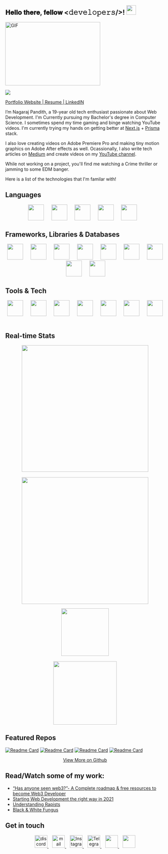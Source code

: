 <div align="left">
<h2> 𝐇𝐞𝐥𝐥𝐨 𝐭𝐡𝐞𝐫𝐞, 𝐟𝐞𝐥𝐥𝐨𝐰 <𝚍𝚎𝚟𝚎𝚕𝚘𝚙𝚎𝚛𝚜/>! <img src="https://user-images.githubusercontent.com/42378118/110234147-e3259600-7f4e-11eb-95be-0c4047144dea.gif" width="30"></h2>
</div>
<img align="center" alt="GIF" height="200px" width="300px" src='https://github.com/abhisheknaiidu/abhisheknaiidu/blob/master/code.gif?raw=true' />

![](https://komarev.com/ghpvc/?username=nagarajpandith&color=brightgreen)

[Portfolio Website ](https://www.nagarajpandith.live)|[ Resume  ](https://drive.google.com/file/d/1o_sngTGSg7DiGbG6yW3QqTzjwcaud6KU/view)|[ LinkedIN](https://www.linkedin.com/in/nagaraj-pandith/)

I’m Nagaraj Pandith, a 19-year old tech enthusiast passionate about Web Development. I'm Currently pursuing my Bachelor's degree in Computer Science. I sometimes spend my time gaming and binge watching YouTube videos. I'm currently trying my hands on getting better at [Next.js](https://nextjs.org) + [Prisma](https://www.prisma.io/) stack.

I also love creating videos on Adobe Premiere Pro and making tiny motion graphics on Adobe After effects as well. Ocassionally, I also write tech articles on [Medium](https://medium.com/@nagarajpandith) and create videos on my [YouTube channel](https://www.youtube.com/c/TheMaterrwelonn).

While not working on a project, you'll find me watching a Crime thriller or jamming to some EDM banger.

Here is a list of the technologies that I'm familar with! 
     
## Languages
<p align="center">
<img src="https://www.svgrepo.com/show/303480/c-logo.svg" height="50px">&nbsp;&nbsp;&nbsp;&nbsp;&nbsp;
<img src="https://www.svgrepo.com/show/349402/html5.svg" height="50px">&nbsp;&nbsp;&nbsp;&nbsp;&nbsp;
<img src="https://www.svgrepo.com/show/349330/css3.svg"  height="50px">&nbsp;&nbsp;&nbsp;&nbsp;&nbsp;
<img src="https://www.svgrepo.com/show/349419/javascript.svg" height="50px">&nbsp;&nbsp;&nbsp;&nbsp;&nbsp;
<img src="https://www.svgrepo.com/show/374016/python.svg" height="50px">&nbsp;&nbsp;&nbsp;&nbsp
</p>

## Frameworks, Libraries & Databases
<p align="center">
<img src="https://www.svgrepo.com/show/355190/reactjs.svg" height="50px">&nbsp;&nbsp;&nbsp;&nbsp;&nbsp;
<img src="https://www.svgrepo.com/show/374118/tailwind.svg" height="50px">&nbsp;&nbsp;&nbsp;&nbsp;&nbsp;
<img src="https://www.svgrepo.com/show/349502/sass.svg" height="50px">&nbsp;&nbsp;&nbsp;&nbsp;&nbsp;
<img src="https://www.svgrepo.com/show/353498/bootstrap.svg" height="50px">&nbsp;&nbsp;&nbsp;&nbsp;&nbsp;
<img src="https://www.svgrepo.com/show/353657/django-icon.svg" height="50px">&nbsp;&nbsp;&nbsp;&nbsp;&nbsp;
<img src="https://www.svgrepo.com/show/354399/strapi-icon.svg" height="50px">&nbsp;&nbsp;&nbsp;&nbsp;&nbsp;
<img src="https://www.svgrepo.com/show/354200/postgresql.svg" height="50px">&nbsp;&nbsp;&nbsp;&nbsp;&nbsp;
<img src="https://www.svgrepo.com/show/331488/mongodb.svg" height="50px">&nbsp;&nbsp;&nbsp;&nbsp;&nbsp;
<img src="https://camo.githubusercontent.com/55c96f41fc5dba5af624827c4205fdb469978360e0554d081b71cab80d0b2e1d/687474703a2f2f7777772e6572696b61736c616e642e636f6d2f7374617469632f696d616765732f6d6f6e676f6f73652e706e67" height="50px">&nbsp;&nbsp;&nbsp;&nbsp;&nbsp;
</p>

## Tools & Tech
<p align="center">
<img src="https://www.svgrepo.com/show/373623/git.svg" height="50px">&nbsp;&nbsp;&nbsp;&nbsp;&nbsp;
<img src="https://www.svgrepo.com/show/312259/github.svg" height="50px">&nbsp;&nbsp;&nbsp;&nbsp;&nbsp;
<img src="https://www.svgrepo.com/show/354202/postman-icon.svg" height="50px">&nbsp;&nbsp;&nbsp;&nbsp;&nbsp;
<img src="https://www.svgrepo.com/show/349404/heroku.svg" height="50px">&nbsp;&nbsp;&nbsp;&nbsp;&nbsp;
<img src="https://seeklogo.com/images/C/canva-logo-B4BE25729A-seeklogo.com.png" height="50px">&nbsp;&nbsp;&nbsp;&nbsp;&nbsp;
<img src="https://www.svgrepo.com/show/303185/premiere-cc-logo.svg" height="50px">&nbsp;&nbsp;&nbsp;&nbsp;&nbsp; 
<img src="https://www.svgrepo.com/show/303190/after-effects-cc-logo.svg" height="50px">&nbsp;&nbsp;&nbsp;&nbsp;&nbsp;
</p>

## Real-time Stats
<p align = "center">
  <img src = "https://github-readme-stats.vercel.app/api?username=nagarajpandith&count_private=true" width = 400>
  <br><br>
  <img src = "https://github-readme-streak-stats.herokuapp.com?user=nagarajpandith" width = 400>
</p>

<p align = "center">
 <img src = "https://img.shields.io/youtube/channel/views/UCGdfbV6KfEmSKlezs4EsEFw" width="150">
 <br><br>
 <img src = "https://img.shields.io/youtube/channel/subscribers/UCGdfbV6KfEmSKlezs4EsEFw?style=social" width="200">
</p>

## Featured Repos
[![Readme Card](https://github-readme-stats.vercel.app/api/pin/?username=nagarajpandith&repo=live-stream-studio-booking)](https://github.com/nagarajpandith/live-stream-studio-booking)
[![Readme Card](https://github-readme-stats.vercel.app/api/pin/?username=nagarajpandith&repo=nmamit-sr)](https://github.com/nagarajpandith/nmamit-sr)
[![Readme Card](https://github-readme-stats.vercel.app/api/pin/?username=nagarajpandith&repo=hackverse22)](https://github.com/nagarajpandith/hackverse22)
[![Readme Card](https://github-readme-stats.vercel.app/api/pin/?username=nagarajpandith&repo=Hostel-Site)](https://github.com/nagarajpandith/Hostel-Site)

<p align="center">
    <a href="https://github.com/nagarajpandith?tab=repositories" target="_blank">View More on Github
    </a>
</p>

## Read/Watch some of my work:
- [“Has anyone seen web3?”- A Complete roadmap & free resources to become Web3 Developer](https://link.medium.com/uf2sQI9rEmb)
- [Starting Web Development the right way in 2021](https://medium.com/@nagarajpandith/starting-web-development-the-right-way-in-2021-f134df468917)
- [Understanding Rapists](https://www.youtube.com/watch?v=GLADFRPFpVk)
- [Black & White Fungus](https://www.youtube.com/watch?v=OQnCfx3X7X4)

## Get in touch
<p align="center">
    <a href="https://www.discord.com/users/hashclan#4890" target="_blank">
    <img src="https://www.svgrepo.com/show/349338/discord.svg" height="40px" alt="discord"/>
    </a>&nbsp;&nbsp;
    <a href="mailto:nagaraj.pandith2002@gmail.com" target="_blank">
    <img src="https://www.svgrepo.com/show/223047/gmail.svg" height="40px" alt="mail"/>
    </a>&nbsp;&nbsp;
    <a href="https://instagram.com/nagarajpandithh" target="_blank">
    <img src="https://www.svgrepo.com/show/134478/instagram.svg" height="40px" alt="Instagram"/>
    </a>&nbsp;&nbsp;
     <a href="https://t.me/hashclan" target="_blank">
    <img src="https://www.svgrepo.com/show/65315/telegram.svg" height="40px" alt="Telegram"/>
    </a>&nbsp;&nbsp;
    <a href="https://www.linkedin.com/in/nagaraj-pandith-8a1560226/" target="_blank">
    <img src="https://www.svgrepo.com/show/134579/linkedin.svg" height="40px"/>
    </a>&nbsp;&nbsp;
    <a href="https://www.youtube.com/c/TheMaterrwelonn" target="_blank">
    <img src="https://www.svgrepo.com/show/95009/youtube.svg" height="40px"/>
    </a>
</p>

<!---
nagarajpandith/nagarajpandith is a ✨ special ✨ repository because its `README.md` (this file) appears on your GitHub profile.
You can click the Preview link to take a look at your changes.
--->
